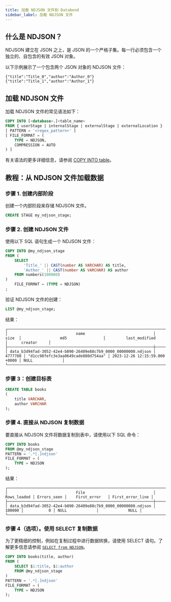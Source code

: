 ```yaml
---
title: 加载 NDJSON 文件到 Databend
sidebar_label: 加载 NDJSON 文件
---
```


## 什么是 NDJSON？

NDJSON 建立在 JSON 之上，是 JSON 的一个严格子集。每一行必须包含一个独立的、自包含的有效 JSON 对象。

以下示例展示了一个包含两个 JSON 对象的 NDJSON 文件：

```text
{"title":"Title_0","author":"Author_0"}
{"title":"Title_1","author":"Author_1"}
```

## 加载 NDJSON 文件

加载 NDJSON 文件的常见语法如下：

```sql
COPY INTO [<database>.]<table_name>
FROM { userStage | internalStage | externalStage | externalLocation }
[ PATTERN = '<regex_pattern>' ]
[ FILE_FORMAT = (
    TYPE = NDJSON,
    COMPRESSION = AUTO
) ]
```

有关语法的更多详细信息，请参阅 [COPY INTO table](/sql/sql-commands/dml/dml-copy-into-table)。

## 教程：从 NDJSON 文件加载数据

### 步骤 1. 创建内部阶段

创建一个内部阶段来存储 NDJSON 文件。

```sql
CREATE STAGE my_ndjson_stage;
```

### 步骤 2. 创建 NDJSON 文件

使用以下 SQL 语句生成一个 NDJSON 文件：

```sql
COPY INTO @my_ndjson_stage
FROM (
    SELECT
        'Title_' || CAST(number AS VARCHAR) AS title,
        'Author_' || CAST(number AS VARCHAR) AS author
    FROM numbers(100000)
)
    FILE_FORMAT = (TYPE = NDJSON)
;
```

验证 NDJSON 文件的创建：

```sql
LIST @my_ndjson_stage;
```

结果：

```text
┌──────────────────────────────────────────────────────────────────────────────────────────────────────────────────────────────────────────────────────────────────┐
│                              name                              │   size  │                 md5                │         last_modified         │      creator     │
├────────────────────────────────────────────────────────────────┼─────────┼────────────────────────────────────┼───────────────────────────────┼──────────────────┤
│ data_b3d94fad-3052-42e4-b090-26409e88c7b9_0000_00000000.ndjson │ 4777780 │ "d1cc98fefc3e3aa0649cade880d754aa" │ 2023-12-26 12:15:59.000 +0000 │ NULL             │
└──────────────────────────────────────────────────────────────────────────────────────────────────────────────────────────────────────────────────────────────────┘
```

### 步骤 3：创建目标表

```sql
CREATE TABLE books
(
    title VARCHAR,
    author VARCHAR
);
```

### 步骤 4. 直接从 NDJSON 复制数据

要直接从 NDJSON 文件将数据复制到表中，请使用以下 SQL 命令：

```sql
COPY INTO books
FROM @my_ndjson_stage
PATTERN = '.*[.]ndjson'
FILE_FORMAT = (
    TYPE = NDJSON
);
```

结果：

```text
┌──────────────────────────────────────────────────────────────────────────────────────────────────────────────────────────────────┐
│                              File                              │ Rows_loaded │ Errors_seen │    First_error   │ First_error_line │
├────────────────────────────────────────────────────────────────┼─────────────┼─────────────┼──────────────────┼──────────────────┤
│ data_b3d94fad-3052-42e4-b090-26409e88c7b9_0000_00000000.ndjson │      100000 │           0 │ NULL             │             NULL │
└──────────────────────────────────────────────────────────────────────────────────────────────────────────────────────────────────┘
```

### 步骤 4（选项）。使用 SELECT 复制数据

为了更精细的控制，例如在复制过程中进行数据转换，请使用 SELECT 语句。了解更多信息请参阅 [`SELECT from NDJSON`](../04-transform/03-querying-ndjson.md)。

```sql
COPY INTO books(title, author)
FROM (
    SELECT $1:title, $1:author
    FROM @my_ndjson_stage
)
PATTERN = '.*[.]ndjson'
FILE_FORMAT = (
    TYPE = NDJSON
);
```